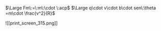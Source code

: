 
$\Large Fm\:=\:m\:\cdot \:acp$
$\Large q\cdot v\cdot b\cdot sen\:\theta =m\cdot \frac{v^2}{R}$

![[print_screen_315.png]]
